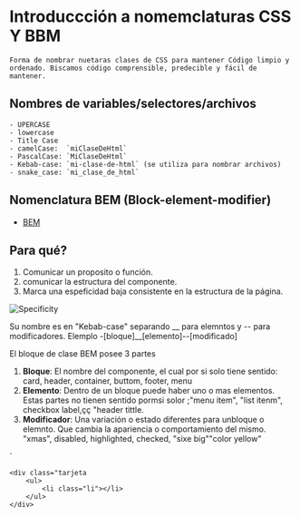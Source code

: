 # Introduccción a nomemclaturas CSS Y BBM  

    Forma de nombrar nuetaras clases de CSS para mantener Código limpio y ordenado. Biscamos código comprensible, predecible y fácil de mantener.
## Nombres de variables/selectores/archivos
    - UPERCASE
    - lowercase
    - Title Case
    - camelCase:  `miClaseDeHtml`
    - PascalCase: `MiClaseDeHtml`
    - Kebab-case: `mi-clase-de-html` (se utiliza para nombrar archivos) 
    - snake_case: `mi_clase_de_html` 

   ## Nomenclatura BEM (Block-element-modifier)

  - [BEM](https://getbem.comnaming)


## Para qué?

  1. Comunicar un proposito o función.
  2. comunicar la estructura del componente.
  3. Marca una espeficidad baja consistente en la estructura de la página.

![Specificity](https://media2.dev.to/dynamic/image/width=1000,height=420,fit=cover,gravity=auto,format=auto/https%3A%2F%2Fdev-to-uploads.s3.amazonaws.com%2Fuploads%2Farticles%2Fdkerupv5p9lu9k10w5l1.png)
  

  Su nombre es en "Kebab-case" separando __ para elemntos y -- para modificadores.
  Elemplo
  -[bloque]__[elemento]--[modificado]
  
  El bloque de clase BEM posee 3 partes


1. **Bloque**: El nombre del componente, el cual por si solo tiene sentido: card, header, container, buttom, footer, menu
2. **Elemento**: Dentro de un bloque puede haber uno o mas elementos. Estas partes no tienen sentido pormsi solor ;"menu item", "list itenm", checkbox label,çç "header tittle.
3. **Modificador**: Una variación o estado diferentes para unbloque o elemnto. Que cambia la apariencia o comportamiento del mismo. "xmas", disabled, highlighted, checked, "sixe big""color yellow"

`<div class="foote" footer-red></div>



    <div class="tarjeta
        <ul>
            <li class="li"></li>
        </ul>
    </div>
    